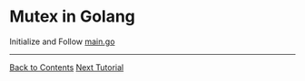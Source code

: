 # Mutex in Golang

Initialize and Follow [main.go](./main.go)

---
[Back to Contents](../../Readme.md)
[Next Tutorial](../34tut/index.md)